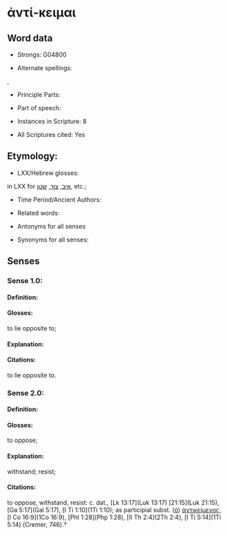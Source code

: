 # ἀντί-κειμαι

<!-- Status: S2=NeedsEdits -->
<!-- Lexica used for edits:   -->

## Word data

* Strongs: G04800

* Alternate spellings:

,

* Principle Parts: 


* Part of speech: 


* Instances in Scripture: 8

* All Scriptures cited: Yes

## Etymology: 


* LXX/Hebrew glosses: 

in LXX for [איב](//en-uhl/H0340), [צוּר](//en-uhl/H6696), [שׂטן](//en-uhl/H7853), etc.;

* Time Period/Ancient Authors: 


* Related words: 

* Antonyms for all senses

* Synonyms for all senses: 


## Senses 


### Sense  1.0: 

#### Definition: 

#### Glosses: 

to lie opposite to; 

#### Explanation: 


#### Citations: 

to lie opposite to.

### Sense  2.0: 

#### Definition: 

#### Glosses: 

to oppose; 

#### Explanation: 

withstand; 
resist; 

#### Citations: 

to oppose, withstand, resist: c. dat., [Lk 13:17](Luk 13:17) [21:15](Luk 21:15), [Ga 5:17](Gal 5:17), [I Ti 1:10](1Ti 1:10); as participial subst. ([ὁ]()) [ἀντικείμενος](), [I Co 16:9](1Co 16:9), [Phl 1:28](Php 1:28), [II Th 2:4](2Th 2:4), [I Ti 5:14](1Ti 5:14) (Cremer, 746).†
